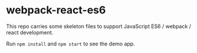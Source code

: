 # webpack-react-es6

This repo carries some skeleton files to support JavaScript ES6 / webpack / react development.

Run `npm install` and `npm start` to see the demo app.
